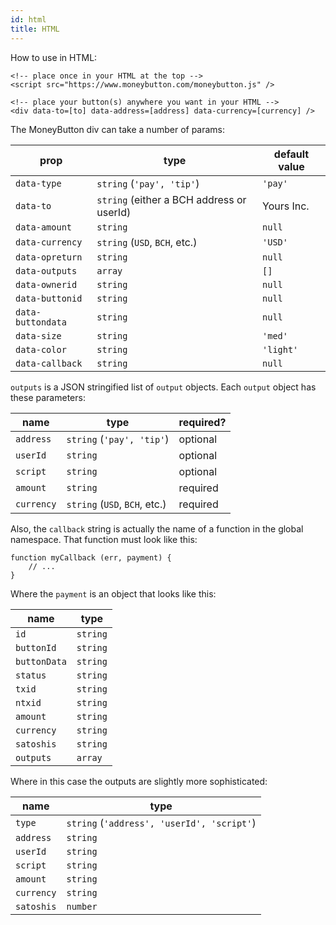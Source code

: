```yaml
---
id: html
title: HTML
---
```


How to use in HTML:

```
<!-- place once in your HTML at the top -->
<script src="https://www.moneybutton.com/moneybutton.js" />
```

```
<!-- place your button(s) anywhere you want in your HTML -->
<div data-to=[to] data-address=[address] data-currency=[currency] />
```

The MoneyButton div can take a number of params:

| prop              | type                                      | default value |
| ----------------- | ----------------------------------------- | ------------- |
| `data-type`       | `string` (`'pay', 'tip'`)                 | `'pay'`       |
| `data-to`         | `string` (either a BCH address or userId) | Yours Inc.    |
| `data-amount`     | `string`                                  | `null`        |
| `data-currency`   | `string` (`USD`, `BCH`, etc.)             | `'USD'`       |
| `data-opreturn`   | `string`                                  | `null`        |
| `data-outputs`    | `array`                                   | `[]`          |
| `data-ownerid`    | `string`                                  | `null`        |
| `data-buttonid`   | `string`                                  | `null`        |
| `data-buttondata` | `string`                                  | `null`        |
| `data-size`       | `string`                                  | `'med'`       |
| `data-color`      | `string`                                  | `'light'`     |
| `data-callback`   | `string`                                  | `null`        |

`outputs` is a JSON stringified list of `output` objects. Each `output` object has these parameters:

| name       | type                          | required? |
| ---------- | ----------------------------- | --------- |
| `address`  | `string` (`'pay', 'tip'`)     | optional  |
| `userId`   | `string`                      | optional  |
| `script`   | `string`                      | optional  |
| `amount`   | `string`                      | required  |
| `currency` | `string` (`USD`, `BCH`, etc.) | required  |

Also, the `callback` string is actually the name of a function in the global namespace. That function must look like this:

```
function myCallback (err, payment) {
    // ...
}
```

Where the `payment` is an object that looks like this:

| name         | type     |
| ------------ | -------- |
| `id`         | `string` |
| `buttonId`   | `string` |
| `buttonData` | `string` |
| `status`     | `string` |
| `txid`       | `string` |
| `ntxid`      | `string` |
| `amount`     | `string` |
| `currency`   | `string` |
| `satoshis`   | `string` |
| `outputs`    | `array`  |

Where in this case the outputs are slightly more sophisticated:

| name       | type                                       |
| ---------- | ------------------------------------------ |
| `type`     | `string` (`'address', 'userId', 'script'`) |
| `address`  | `string`                                   |
| `userId`   | `string`                                   |
| `script`   | `string`                                   |
| `amount`   | `string`                                   |
| `currency` | `string`                                   |
| `satoshis` | `number`                                   |
